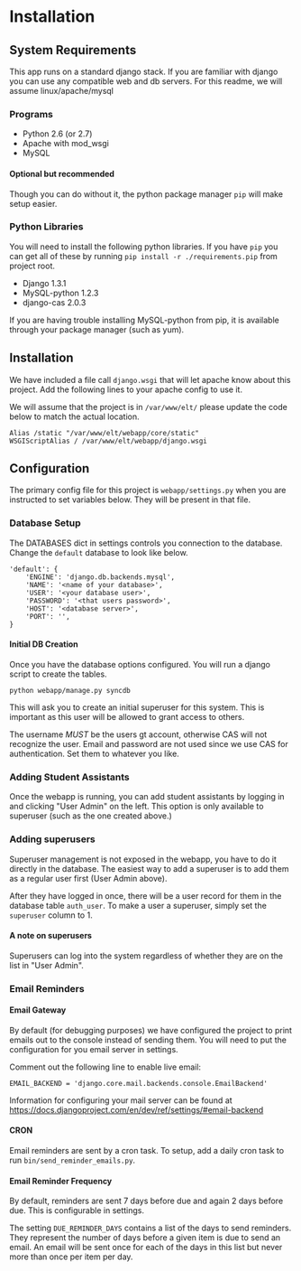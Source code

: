 Installation
============

## System Requirements

This app runs on a standard django stack. If you are familiar with django you can use any compatible web and db servers. For this readme, we will assume linux/apache/mysql

### Programs

* Python 2.6 (or 2.7)
* Apache with mod_wsgi
* MySQL

#### Optional but recommended

Though you can do without it, the python package manager `pip` will make setup easier.

### Python Libraries

You will need to install the following python libraries. If you have `pip` you can get all of these by running `pip install -r ./requirements.pip` from project root.

* Django 1.3.1
* MySQL-python 1.2.3
* django-cas 2.0.3

If you are having trouble installing MySQL-python from pip, it is available through your package manager (such as yum).


## Installation

We have included a file call `django.wsgi` that will let apache know about this project. Add the following lines to your apache config to use it.

We will assume that the project is in `/var/www/elt/` please update the code below to match the actual location.

    Alias /static "/var/www/elt/webapp/core/static"
    WSGIScriptAlias / /var/www/elt/webapp/django.wsgi


## Configuration

The primary config file for this project is `webapp/settings.py` when you are instructed to set variables below. They will be present in that file.

### Database Setup

The DATABASES dict in settings controls you connection to the database. Change the `default` database to look like below.

    'default': {
        'ENGINE': 'django.db.backends.mysql',
        'NAME': '<name of your database>',
        'USER': '<your database user>',
        'PASSWORD': '<that users password>',
        'HOST': '<database server>',
        'PORT': '',
    }

#### Initial DB Creation

Once you have the database options configured. You will run a django script to create the tables. 

    python webapp/manage.py syncdb

This will ask you to create an initial superuser for this system. This is important as this user will be allowed to grant access to others. 

The username _MUST_ be the users gt account, otherwise CAS will not recognize the user. Email and password are not used since we use CAS for authentication. Set them to whatever you like. 

### Adding Student Assistants

Once the webapp is running, you can add student assistants by logging in and clicking "User Admin" on the left. This option is only available to superuser (such as the one created above.)

### Adding superusers

Superuser management is not exposed in the webapp, you have to do it directly in the database. The easiest way to add a superuser is to add them as a regular user first (User Admin above).

After they have logged in once, there will be a user record for them in the database table `auth_user`. To make a user a superuser, simply set the `superuser` column to 1.

#### A note on superusers

Superusers can log into the system regardless of whether they are on the list in "User Admin".

### Email Reminders

#### Email Gateway

By default (for debugging purposes) we have configured the project to print emails out to the console instead of sending them. You will need to put the configuration for you email server in settings.

Comment out the following line to enable live email:

    EMAIL_BACKEND = 'django.core.mail.backends.console.EmailBackend'

Information for configuring your mail server can be found at https://docs.djangoproject.com/en/dev/ref/settings/#email-backend

#### CRON

Email reminders are sent by a cron task. To setup, add a daily cron task to run `bin/send_reminder_emails.py`.

#### Email Reminder Frequency

By default, reminders are sent 7 days before due and again 2 days before due. This is configurable in settings.

The setting `DUE_REMINDER_DAYS` contains a list of the days to send reminders. They represent the number of days before a given item is due to send an email. An email will be sent once for each of the days in this list but never more than once per item per day.
